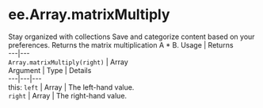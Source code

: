  
#  ee.Array.matrixMultiply
Stay organized with collections  Save and categorize content based on your preferences. 
Returns the matrix multiplication A * B. Usage | Returns  
---|---  
`Array.matrixMultiply(right)` | Array  
Argument | Type | Details  
---|---|---  
this: `left` | Array | The left-hand value.  
`right` | Array | The right-hand value.  
